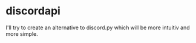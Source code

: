 # discordapi
I'll try to create an alternative to discord.py which will be more intuitiv and more simple.
